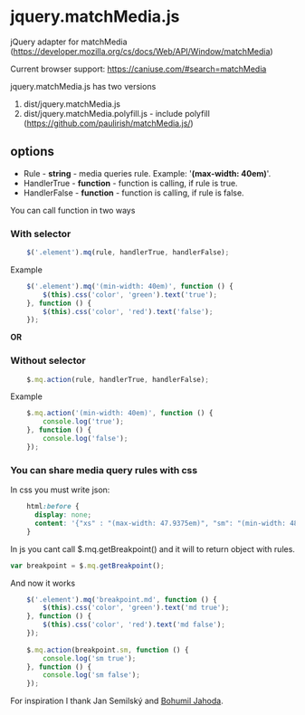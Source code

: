# jquery.matchMedia.js
jQuery adapter for matchMedia (https://developer.mozilla.org/cs/docs/Web/API/Window/matchMedia)

Current browser support: https://caniuse.com/#search=matchMedia

jquery.matchMedia.js has two versions
1. dist/jquery.matchMedia.js
2. dist/jquery.matchMedia.polyfill.js - include polyfill (https://github.com/paulirish/matchMedia.js/)

## options
* Rule - **string** - media queries rule. Example: '**(**max-width: 40em**)**'.
* HandlerTrue - **function** - function is calling, if rule is true.
* HandlerFalse - **function** - function is calling, if rule is false.

You can call function in two ways

### With selector
```js
    $('.element').mq(rule, handlerTrue, handlerFalse);
```
Example
```js
    $('.element').mq('(min-width: 40em)', function () {
        $(this).css('color', 'green').text('true');
    }, function () {
        $(this).css('color', 'red').text('false');
    });
```

**OR**

### Without selector
```js
    $.mq.action(rule, handlerTrue, handlerFalse);
```
Example
```js
    $.mq.action('(min-width: 40em)', function () {
        console.log('true');
    }, function () {
        console.log('false');
    });
```


### You can share media query rules with css

In css you must write json:

```css
    html:before {
      display: none;
      content: '{"xs" : "(max-width: 47.9375em)", "sm": "(min-width: 48em) and (max-width: 61.9375em)", "md": "(min-width: 62em) and (max-width: 74.9375em)", "lg": "(min-width: 75em)"}';
    }
```

In js you cant call $.mq.getBreakpoint() and it will to return object with rules.

```js
var breakpoint = $.mq.getBreakpoint();
```

And now it works

```js
    $('.element').mq('breakpoint.md', function () {
        $(this).css('color', 'green').text('md true');
    }, function () {
        $(this).css('color', 'red').text('md false');
    });
    
    $.mq.action(breakpoint.sm, function () {
        console.log('sm true');
    }, function () {
        console.log('sm false');
    });
```

For inspiration I thank Jan Semilský and <a href="https://github.com/Jahoda">Bohumil Jahoda</a>.